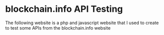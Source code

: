 # blockchain.info API Testing

The following website is a php and javascript website that I used to create to test some APIs from the blockchain.info website
